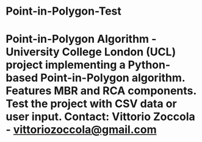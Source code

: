 # Point-in-Polygon-Test
# Point-in-Polygon Algorithm - University College London (UCL) project implementing a Python-based Point-in-Polygon algorithm. Features MBR and RCA components. Test the project with CSV data or user input.  Contact: Vittorio Zoccola - vittoriozoccola@gmail.com
